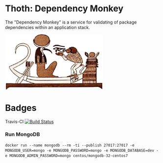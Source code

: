 # Thoth: Dependency Monkey

The "Dependency Monkey" is a service for validating of package dependencies within an application stack.

![The Dependency Monkey](graphics/dependency_monkey.png)

# Badges

Travis-CI [![Build Status](https://travis-ci.org/goern/thoth-dependency-monkey.svg?branch=master)](https://travis-ci.org/goern/thoth-dependency-monkey)

### Run MongoDB

`docker run --name mongodb --rm -ti --publish 27017:27017 -e MONGODB_USER=mongo -e MONGODB_PASSWORD=mongo -e MONGODB_DATABASE=dev -e MONGODB_ADMIN_PASSWORD=mongo centos/mongodb-32-centos7`
